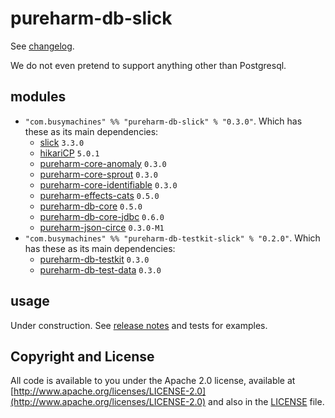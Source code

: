 # pureharm-db-slick

See [changelog](./CHANGELOG.md).

We do not even pretend to support anything other than Postgresql.

## modules

- `"com.busymachines" %% "pureharm-db-slick" % "0.3.0"`. Which has these as its main dependencies:
  - [slick](https://github.com/slick/slick/releases) `3.3.0`
  - [hikariCP](https://github.com/brettwooldridge/HikariCP/releases) `5.0.1`
  - [pureharm-core-anomaly](https://github.com/busymachines/pureharm-core/releases) `0.3.0`
  - [pureharm-core-sprout](https://github.com/busymachines/pureharm-core/releases) `0.3.0`
  - [pureharm-core-identifiable](https://github.com/busymachines/pureharm-core/releases) `0.3.0`
  - [pureharm-effects-cats](https://github.com/busymachines/pureharm-effects-cats/releases) `0.5.0`
  - [pureharm-db-core](https://github.com/busymachines/pureharm-db-core/releases) `0.5.0`
  - [pureharm-db-core-jdbc](https://github.com/busymachines/pureharm-db-core-jdbc/releases) `0.6.0`
  - [pureharm-json-circe](https://github.com/busymachines/pureharm-json-circe/releases) `0.3.0-M1`
- `"com.busymachines" %% "pureharm-db-testkit-slick" % "0.2.0"`. Which has these as its main dependencies:
  - [pureharm-db-testkit](https://github.com/busymachines/pureharm-db-testkit/releases) `0.3.0`
  - [pureharm-db-test-data](https://github.com/busymachines/pureharm-db-testkit/releases) `0.3.0`

## usage

Under construction. See [release notes](https://github.com/busymachines/pureharm-db-slick/releases) and tests for examples.

## Copyright and License

All code is available to you under the Apache 2.0 license, available
at [http://www.apache.org/licenses/LICENSE-2.0](http://www.apache.org/licenses/LICENSE-2.0) and also in
the [LICENSE](./LICENSE) file.
